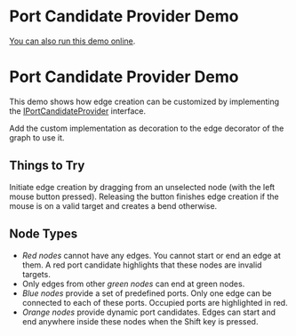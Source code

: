 <!--
 //////////////////////////////////////////////////////////////////////////////
 // @license
 // This file is part of yFiles for HTML 2.5.0.3.
 // Use is subject to license terms.
 //
 // Copyright (c) 2000-2023 by yWorks GmbH, Vor dem Kreuzberg 28,
 // 72070 Tuebingen, Germany. All rights reserved.
 //
 //////////////////////////////////////////////////////////////////////////////
-->
# Port Candidate Provider Demo

[You can also run this demo online](https://live.yworks.com/demos/input/portcandidateprovider/index.html).

# Port Candidate Provider Demo

This demo shows how edge creation can be customized by implementing the [IPortCandidateProvider](https://docs.yworks.com/yfileshtml/#/api/IPortCandidateProvider) interface.

Add the custom implementation as decoration to the edge decorator of the graph to use it.

## Things to Try

Initiate edge creation by dragging from an unselected node (with the left mouse button pressed). Releasing the button finishes edge creation if the mouse is on a valid target and creates a bend otherwise.

## Node Types

- _Red nodes_ cannot have any edges. You cannot start or end an edge at them. A red port candidate highlights that these nodes are invalid targets.
- Only edges from other _green nodes_ can end at green nodes.
- _Blue nodes_ provide a set of predefined ports. Only one edge can be connected to each of these ports. Occupied ports are highlighted in red.
- _Orange nodes_ provide dynamic port candidates. Edges can start and end anywhere inside these nodes when the Shift key is pressed.
